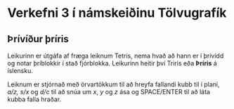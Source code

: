 # Verkefni 3 í námskeiðinu Tölvugrafík
## Þrívíður þríris
Leikurinn er útgáfa af fræga leiknum Tetris, nema hvað að hann er í þrívídd og notar þríblokkir í stað fjórblokka. 
Leikurinn heitir því Triris eða **Þríris** á íslensku.

Leiknum er stjórnað með örvartökkum til að hreyfa fallandi kubb til í plani, _a/z, s/x_ og _d/c_ til að snúa um _x_, _y_ og _z_ ása og SPACE/ENTER til að láta kubba falla hraðar.
